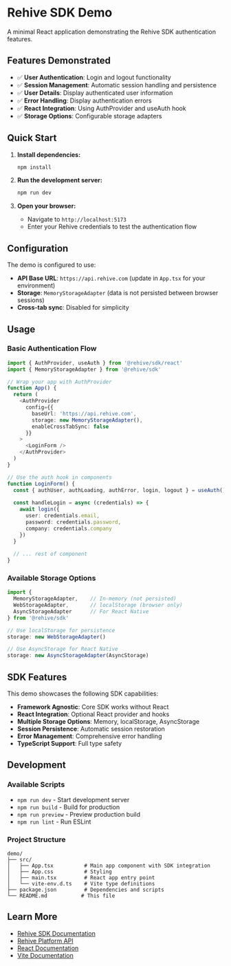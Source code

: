 # Rehive SDK Demo

A minimal React application demonstrating the Rehive SDK authentication features.

## Features Demonstrated

- ✅ **User Authentication**: Login and logout functionality
- ✅ **Session Management**: Automatic session handling and persistence
- ✅ **User Details**: Display authenticated user information
- ✅ **Error Handling**: Display authentication errors
- ✅ **React Integration**: Using AuthProvider and useAuth hook
- ✅ **Storage Options**: Configurable storage adapters

## Quick Start

1. **Install dependencies:**
   ```bash
   npm install
   ```

2. **Run the development server:**
   ```bash
   npm run dev
   ```

3. **Open your browser:**
   - Navigate to `http://localhost:5173`
   - Enter your Rehive credentials to test the authentication flow

## Configuration

The demo is configured to use:
- **API Base URL**: `https://api.rehive.com` (update in `App.tsx` for your environment)
- **Storage**: `MemoryStorageAdapter` (data is not persisted between browser sessions)
- **Cross-tab sync**: Disabled for simplicity

## Usage

### Basic Authentication Flow

```typescript
import { AuthProvider, useAuth } from '@rehive/sdk/react'
import { MemoryStorageAdapter } from '@rehive/sdk'

// Wrap your app with AuthProvider
function App() {
  return (
    <AuthProvider 
      config={{
        baseUrl: 'https://api.rehive.com',
        storage: new MemoryStorageAdapter(),
        enableCrossTabSync: false
      }}
    >
      <LoginForm />
    </AuthProvider>
  )
}

// Use the auth hook in components
function LoginForm() {
  const { authUser, authLoading, authError, login, logout } = useAuth()
  
  const handleLogin = async (credentials) => {
    await login({
      user: credentials.email,
      password: credentials.password,
      company: credentials.company
    })
  }
  
  // ... rest of component
}
```

### Available Storage Options

```typescript
import { 
  MemoryStorageAdapter,    // In-memory (not persisted)
  WebStorageAdapter,       // localStorage (browser only)
  AsyncStorageAdapter      // For React Native
} from '@rehive/sdk'

// Use localStorage for persistence
storage: new WebStorageAdapter()

// Use AsyncStorage for React Native
storage: new AsyncStorageAdapter(AsyncStorage)
```

## SDK Features

This demo showcases the following SDK capabilities:

- **Framework Agnostic**: Core SDK works without React
- **React Integration**: Optional React provider and hooks
- **Multiple Storage Options**: Memory, localStorage, AsyncStorage
- **Session Persistence**: Automatic session restoration
- **Error Management**: Comprehensive error handling
- **TypeScript Support**: Full type safety

## Development

### Available Scripts

- `npm run dev` - Start development server
- `npm run build` - Build for production
- `npm run preview` - Preview production build
- `npm run lint` - Run ESLint

### Project Structure

```
demo/
├── src/
│   ├── App.tsx          # Main app component with SDK integration
│   ├── App.css          # Styling
│   ├── main.tsx         # React app entry point
│   └── vite-env.d.ts    # Vite type definitions
├── package.json         # Dependencies and scripts
└── README.md           # This file
```

## Learn More

- [Rehive SDK Documentation](../README.md)
- [Rehive Platform API](https://docs.rehive.com)
- [React Documentation](https://react.dev)
- [Vite Documentation](https://vitejs.dev)
